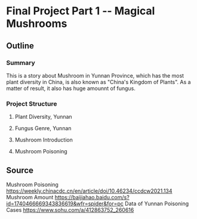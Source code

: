 # Final Project Part 1 -- Magical Mushrooms

## Outline

### Summary

This is a story about Mushroom in Yunnan Province, which has the most plant diversity in China, is also known as "China's Kingdom of Plants". As a matter of result, it also has huge amounnt of fungus. 

### Project Structure
1. Plant Diversity, Yunnan

2. Fungus Genre, Yunnan

3. Mushroom Introduction

4. Mushroom Poisoning





## Source

Mushroom Poisoning
https://weekly.chinacdc.cn/en/article/doi/10.46234/ccdcw2021.134
Mushroom Amount
https://baijiahao.baidu.com/s?id=1740466669343836619&wfr=spider&for=pc
Data of Yunnan Poisoning Cases
https://www.sohu.com/a/412863752_260616
